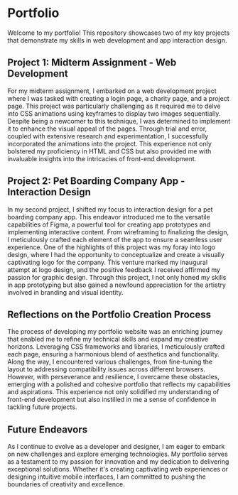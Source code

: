 # Portfolio

Welcome to my portfolio! This repository showcases two of my key projects that demonstrate my skills in web development and app interaction design.

## Project 1: Midterm Assignment - Web Development

For my midterm assignment, I embarked on a web development project where I was tasked with creating a login page, a charity page, and a project page. This project was particularly challenging as it required me to delve into CSS animations using keyframes to display two images sequentially. Despite being a newcomer to this technique, I was determined to implement it to enhance the visual appeal of the pages. Through trial and error, coupled with extensive research and experimentation, I successfully incorporated the animations into the project. This experience not only bolstered my proficiency in HTML and CSS but also provided me with invaluable insights into the intricacies of front-end development.

## Project 2: Pet Boarding Company App - Interaction Design

In my second project, I shifted my focus to interaction design for a pet boarding company app. This endeavor introduced me to the versatile capabilities of Figma, a powerful tool for creating app prototypes and implementing interactive content. From wireframing to finalizing the design, I meticulously crafted each element of the app to ensure a seamless user experience. One of the highlights of this project was my foray into logo design, where I had the opportunity to conceptualize and create a visually captivating logo for the company. This venture marked my inaugural attempt at logo design, and the positive feedback I received affirmed my passion for graphic design. Through this project, I not only honed my skills in app prototyping but also gained a newfound appreciation for the artistry involved in branding and visual identity.

## Reflections on the Portfolio Creation Process

The process of developing my portfolio website was an enriching journey that enabled me to refine my technical skills and expand my creative horizons. Leveraging CSS frameworks and libraries, I meticulously crafted each page, ensuring a harmonious blend of aesthetics and functionality. Along the way, I encountered various challenges, from fine-tuning the layout to addressing compatibility issues across different browsers. However, with perseverance and resilience, I overcame these obstacles, emerging with a polished and cohesive portfolio that reflects my capabilities and aspirations. This experience not only solidified my understanding of front-end development but also instilled in me a sense of confidence in tackling future projects.

## Future Endeavors

As I continue to evolve as a developer and designer, I am eager to embark on new challenges and explore emerging technologies. My portfolio serves as a testament to my passion for innovation and my dedication to delivering exceptional solutions. Whether it's creating captivating web experiences or designing intuitive mobile interfaces, I am committed to pushing the boundaries of creativity and excellence.
